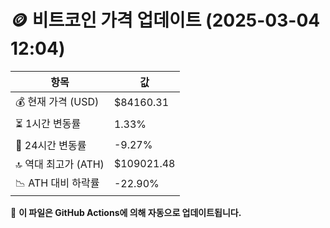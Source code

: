 # 🪙 비트코인 가격 업데이트 (2025-03-04 12:04)

| 항목                | 값 |
|--------------------|----------------|
| 💰 현재 가격 (USD) | $84160.31 |
| ⏳ 1시간 변동률    | 1.33% |
| 📆 24시간 변동률   | -9.27% |
| 🔝 역대 최고가 (ATH) | $109021.48 |
| 📉 ATH 대비 하락률 | -22.90% |

🔄 **이 파일은 GitHub Actions에 의해 자동으로 업데이트됩니다.**
